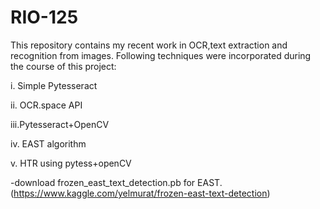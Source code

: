 # RIO-125
This repository contains my recent work in OCR,text extraction and recognition from images.
Following techniques were incorporated during the course of this project:

i.  Simple Pytesseract

ii. OCR.space API

iii.Pytesseract+OpenCV

iv. EAST algorithm

v.  HTR using pytess+openCV

-download frozen_east_text_detection.pb for EAST.
(https://www.kaggle.com/yelmurat/frozen-east-text-detection)

